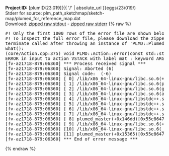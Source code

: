 **Project ID:** [plumID:23.019]({{ '/' | absolute_url }}eggs/23/019/)  
Stderr for source:  plm_path_sketchmap/sketch-map/plumed_for_reference_map.dat   
Download: [zipped raw stdout](plumed_for_reference_map.dat.plumed_master.stdout.txt.zip) - [zipped raw stderr](plumed_for_reference_map.dat.plumed_master.stderr.txt.zip) 
{% raw %}
<pre>
#! Only the first 1000 rows of the error file are shown below
#! To inspect the full error file, please download the zipped raw stderr file above
terminate called after throwing an instance of 'PLMD::Plumed::ExceptionError'
what():
(core/Action.cpp:375) void PLMD::Action::error(const std::string&) const
ERROR in input to action VSTACK with label mat : keyword ARG is compulsory for this action
[fv-az1718-879:06360] *** Process received signal ***
[fv-az1718-879:06360] Signal: Aborted (6)
[fv-az1718-879:06360] Signal code:  (-6)
[fv-az1718-879:06360] [ 0] /lib/x86_64-linux-gnu/libc.so.6(+0x45330)[0x7efc73a45330]
[fv-az1718-879:06360] [ 1] /lib/x86_64-linux-gnu/libc.so.6(pthread_kill+0x11c)[0x7efc73a9eb2c]
[fv-az1718-879:06360] [ 2] /lib/x86_64-linux-gnu/libc.so.6(gsignal+0x1e)[0x7efc73a4527e]
[fv-az1718-879:06360] [ 3] /lib/x86_64-linux-gnu/libc.so.6(abort+0xdf)[0x7efc73a288ff]
[fv-az1718-879:06360] [ 4] /lib/x86_64-linux-gnu/libstdc++.so.6(+0xa5ff5)[0x7efc73ea5ff5]
[fv-az1718-879:06360] [ 5] /lib/x86_64-linux-gnu/libstdc++.so.6(+0xbb0da)[0x7efc73ebb0da]
[fv-az1718-879:06360] [ 6] /lib/x86_64-linux-gnu/libstdc++.so.6(_ZSt10unexpectedv+0x0)[0x7efc73ea5a55]
[fv-az1718-879:06360] [ 7] /lib/x86_64-linux-gnu/libstdc++.so.6(+0xa5a6f)[0x7efc73ea5a6f]
[fv-az1718-879:06360] [ 8] plumed_master(+0x146dd)[0x55e86475b6dd]
[fv-az1718-879:06360] [ 9] /lib/x86_64-linux-gnu/libc.so.6(+0x2a1ca)[0x7efc73a2a1ca]
[fv-az1718-879:06360] [10] /lib/x86_64-linux-gnu/libc.so.6(__libc_start_main+0x8b)[0x7efc73a2a28b]
[fv-az1718-879:06360] [11] plumed_master(+0x15365)[0x55e86475c365]
[fv-az1718-879:06360] *** End of error message ***
</pre>
{% endraw %}
